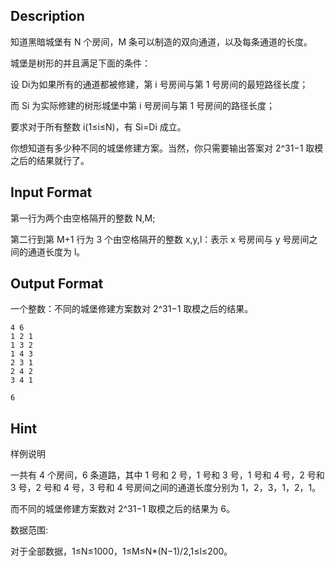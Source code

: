 ## Description

<p>知道黑暗城堡有 N 个房间，M 条可以制造的双向通道，以及每条通道的长度。</p><p>城堡是树形的并且满足下面的条件：</p><p>设 Di为如果所有的通道都被修建，第 i 号房间与第 1 号房间的最短路径长度；</p><p>而 Si 为实际修建的树形城堡中第 i 号房间与第 1 号房间的路径长度；</p><p>要求对于所有整数 i(1≤i≤N)，有 Si=Di 成立。</p><p>你想知道有多少种不同的城堡修建方案。当然，你只需要输出答案对 2^31−1 取模之后的结果就行了。</p>

## Input Format

<p>第一行为两个由空格隔开的整数 N,M;</p><p>第二行到第 M+1 行为 3 个由空格隔开的整数 x,y,l：表示 x 号房间与 y 号房间之间的通道长度为 l。</p>

## Output Format

<p>一个整数：不同的城堡修建方案数对 2^31−1 取模之后的结果。</p>

```input1
4 6
1 2 1
1 3 2
1 4 3
2 3 1
2 4 2
3 4 1
```
```output1
6
```
## Hint

<p>样例说明</p><p>一共有 4 个房间，6 条道路，其中 1 号和 2 号，1 号和 3 号，1 号和 4 号，2 号和 3 号，2 号和 4 号，3 号和 4 号房间之间的通道长度分别为 1，2，3，1，2，1。</p><p>而不同的城堡修建方案数对 2^31−1 取模之后的结果为 6。</p><p>数据范围:</p><p>对于全部数据，1≤N≤1000，1≤M≤N*(N−1)/2,1≤l≤200。</p>
